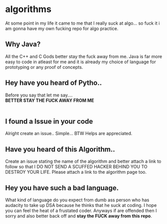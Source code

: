 # algorithms
At some point in my life it came to me that I really suck at algo... so fuck it i am gonna have my own fucking repo for algo practice.<br>

## Why Java?
All the C++ and C Gods better stay the fuck away from me. Java is far more easy to code in atleast for me and it is already my choice of language for prototyping or any proof of concepts.<br>

## Hey have you heard of Pytho..
Before you say that let me say....<br>
**BETTER STAY THE FUCK AWAY FROM ME**<br>
<br>

## I found a Issue in your code
Alright create an issue.. Simple... BTW Helps are appreciated.<br>

## Have you heard of this Algorithm..
Create an issue stating the name of the algorithm and better attach a link to follow so that I DO NOT SEND A SCUFFED HACKER BEHIND YOU TO DESTROY YOUR LIFE. Please attach a link to the algorithm page too.<br>

## Hey you have such a bad language.
What kind of language do you expect from dumb ass person who has audacity to take up DSA because he thinks that he suck at coding. I hope you can feel the heat of a frustated coder. Anyways if are offended then I sorry and also better back off and **stay the FUCK away from this repo**.